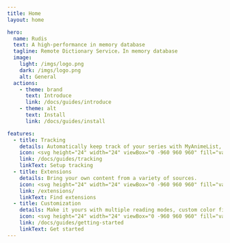 ```yaml
---
title: Home
layout: home

hero:
  name: Rudis
  text: A high-performance in memory database
  tagline: Remote Dictionary Service，In memory database
  image:
    light: /imgs/logo.png
    dark: /imgs/logo.png
    alt: General
  actions:
    - theme: brand
      text: Introduce
      link: /docs/guides/introduce
    - theme: alt
      text: Install
      link: /docs/guides/install

features:
  - title: Tracking
    details: Automatically keep track of your series with MyAnimeList, AniList, Kitsu, and more.
    icon: <svg height="24" width="24" viewBox="0 -960 960 960" fill="var(--vp-c-green-2)" xmlns="http://www.w3.org/2000/svg"><path d="M160-160v-80h110l-16-14q-52-46-73-105t-21-119q0-111 66.5-197.5T400-790v84q-72 26-116 88.5T240-478q0 45 17 87.5t53 78.5l10 10v-98h80v240H160Zm400-10v-84q72-26 116-88.5T720-482q0-45-17-87.5T650-648l-10-10v98h-80v-240h240v80H690l16 14q49 49 71.5 106.5T800-482q0 111-66.5 197.5T560-170Z"/></svg>
    link: /docs/guides/tracking
    linkText: Setup tracking
  - title: Extensions
    details: Bring your own content from a variety of sources.
    icon: <svg height="24" width="24" viewBox="0 -960 960 960" fill="var(--vp-c-yellow-2)" xmlns="http://www.w3.org/2000/svg"><path d="M352-120H200q-33 0-56.5-23.5T120-200v-152q48 0 84-30.5t36-77.5q0-47-36-77.5T120-568v-152q0-33 23.5-56.5T200-800h160q0-42 29-71t71-29q42 0 71 29t29 71h160q33 0 56.5 23.5T800-720v160q42 0 71 29t29 71q0 42-29 71t-71 29v160q0 33-23.5 56.5T720-120H568q0-50-31.5-85T460-240q-45 0-76.5 35T352-120Zm-152-80h85q24-66 77-93t98-27q45 0 98 27t77 93h85v-240h80q8 0 14-6t6-14q0-8-6-14t-14-6h-80v-240H480v-80q0-8-6-14t-14-6q-8 0-14 6t-6 14v80H200v88q54 20 87 67t33 105q0 57-33 104t-87 68v88Zm310-310Z"/></svg>
    link: /extensions/
    linkText: Find extensions
  - title: Customization
    details: Make it yours with multiple reading modes, custom color filters, and many other settings.
    icon: <svg height="24" width="24" viewBox="0 -960 960 960" fill="var(--vp-c-indigo-2)" xmlns="http://www.w3.org/2000/svg"><path d="M440-120v-240h80v80h320v80H520v80h-80Zm-320-80v-80h240v80H120Zm160-160v-80H120v-80h160v-80h80v240h-80Zm160-80v-80h400v80H440Zm160-160v-240h80v80h160v80H680v80h-80Zm-480-80v-80h400v80H120Z"/></svg>
    link: /docs/guides/getting-started
    linkText: Get started
---
```



<!-- <script setup>
import {
  VPTeamPage,
  VPTeamPageTitle,
  VPTeamMembers
} from 'vitepress/theme'

const members = [
  {
    avatar: 'https://avatars.githubusercontent.com/u/96010787?v=4',
    name: '就眠儀式',
    title: 'Creator',
    links: [
      { icon: 'github', link: 'https://github.com/sleeprite/rudis' },
      { icon: 'twitter', link: 'https://twitter.com/youyuxi' }
    ]
  },
]
</script>

<VPTeamPage>
  <VPTeamPageTitle>
    <template #title>
      Our Team
    </template>
    <template #lead>
      The development of Rudis is guided by an international
      team, some of whom have chosen to be featured below.
    </template>
  </VPTeamPageTitle>
  <VPTeamMembers
    :members="members"
  />
</VPTeamPage> -->